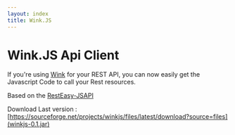 ```yaml
---
layout: index
title: Wink.JS
---
```


# Wink.JS Api Client

If you're using [Wink](http://wink.apache.org) for your REST API, you can now easily get the Javascript Code to call your Rest resources.

Based on the [RestEasy-JSAPI](http://docs.jboss.org/resteasy/2.0.0.GA/userguide/html/AJAX_Client.html)


Download Last version : [https://sourceforge.net/projects/winkjs/files/latest/download?source=files](winkjs-0.1.jar)
